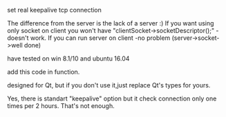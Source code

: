 set real keepalive tcp connection

The difference from the server is the lack of a server :)
If you want using only socket on client you won't have "clientSocket->socketDescriptor();" -doesn't work.
If you can run server on client -no problem (server->socket->well done)

have tested on win 8.1/10 and ubuntu 16.04

add this code in function.

designed for Qt, but if you don't use it,just replace Qt's types for yours.

Yes, there is standart "keepalive" option but it check connection only one times per 2 hours. That's not enough.
